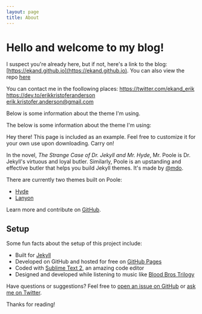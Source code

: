 ```yaml
---
layout: page
title: About
---
```


# Hello and welcome to my blog! 

I suspect you're already here, but if not, here's a link to the blog: [https://ekand.github.io](https://ekand.github.io).
You can also view the repo [here](https://github.com/ekand/ekand.github.io)

You can contact me in the foollowing places: 
https://twitter.com/ekand_erik   
https://dev.to/erikkristoferanderson   
erik.kristofer.anderson@gmail.com  

Below is some information about the theme I'm using.

The below is some information about the theme I'm using:


<p class="message">
  Hey there! This page is included as an example. Feel free to customize it for your own use upon downloading. Carry on!
</p>

In the novel, *The Strange Case of Dr. Jekyll and Mr. Hyde*, Mr. Poole is Dr. Jekyll's virtuous and loyal butler. Similarly, Poole is an upstanding and effective butler that helps you build Jekyll themes. It's made by [@mdo](https://twitter.com/mdo).

There are currently two themes built on Poole:

* [Hyde](http://hyde.getpoole.com)
* [Lanyon](http://lanyon.getpoole.com)

Learn more and contribute on [GitHub](https://github.com/poole).

## Setup

Some fun facts about the setup of this project include:

* Built for [Jekyll](http://jekyllrb.com)
* Developed on GitHub and hosted for free on [GitHub Pages](https://pages.github.com)
* Coded with [Sublime Text 2](http://sublimetext.com), an amazing code editor
* Designed and developed while listening to music like [Blood Bros Trilogy](https://soundcloud.com/maddecent/sets/blood-bros-series)

Have questions or suggestions? Feel free to [open an issue on GitHub](https://github.com/poole/poole/issues/new) or [ask me on Twitter](https://twitter.com/mdo).

Thanks for reading!
